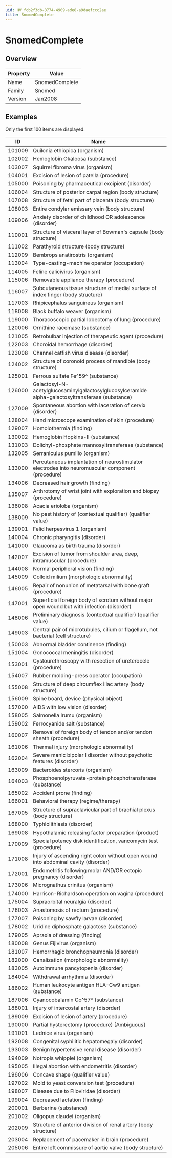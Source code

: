 ```yaml
---
uid: HV_fcb2f3db-8774-4909-ade8-a9daefccc2ae
title: SnomedComplete
---
```


# SnomedComplete

## Overview

Property|Value
---|--- 
Name|SnomedComplete 
Family|Snomed 
Version|Jan2008

## Examples

Only the first 100 items are displayed. 

ID|Name
---|--- 
101009|Quilonia ethiopica (organism) 
102002|Hemoglobin Okaloosa (substance) 
103007|Squirrel fibroma virus (organism) 
104001|Excision of lesion of patella (procedure) 
105000|Poisoning by pharmaceutical excipient (disorder) 
106004|Structure of posterior carpal region (body structure) 
107008|Structure of fetal part of placenta (body structure) 
108003|Entire condylar emissary vein (body structure) 
109006|Anxiety disorder of childhood OR adolescence (disorder) 
110001|Structure of visceral layer of Bowman's capsule (body structure) 
111002|Parathyroid structure (body structure) 
112009|Bembrops anatirostris (organism) 
113004|Type-casting-machine operator (occupation) 
114005|Feline calicivirus (organism) 
115006|Removable appliance therapy (procedure) 
116007|Subcutaneous tissue structure of medial surface of index finger (body structure) 
117003|Rhipicephalus sanguineus (organism) 
118008|Black buffalo weaver (organism) 
119000|Thoracoscopic partial lobectomy of lung (procedure) 
120006|Ornithine racemase (substance) 
121005|Retrobulbar injection of therapeutic agent (procedure) 
122003|Choroidal hemorrhage (disorder) 
123008|Channel catfish virus disease (disorder) 
124002|Structure of coronoid process of mandible (body structure) 
125001|Ferrous sulfate Fe^59^ (substance) 
126000|Galactosyl-N-acetylglucosaminylgalactosylglucosylceramide alpha-galactosyltransferase (substance) 
127009|Spontaneous abortion with laceration of cervix (disorder) 
128004|Hand microscope examination of skin (procedure) 
129007|Homoiothermia (finding) 
130002|Hemoglobin Hopkins-II (substance) 
131003|Dolichyl-phosphate mannosyltransferase (substance) 
132005|Serraniculus pumilio (organism) 
133000|Percutaneous implantation of neurostimulator electrodes into neuromuscular component (procedure) 
134006|Decreased hair growth (finding) 
135007|Arthrotomy of wrist joint with exploration and biopsy (procedure) 
136008|Acacia erioloba (organism) 
138009|No past history of (contextual qualifier) (qualifier value) 
139001|Felid herpesvirus 1 (organism) 
140004|Chronic pharyngitis (disorder) 
141000|Glaucoma as birth trauma (disorder) 
142007|Excision of tumor from shoulder area, deep, intramuscular (procedure) 
144008|Normal peripheral vision (finding) 
145009|Colloid milium (morphologic abnormality) 
146005|Repair of nonunion of metatarsal with bone graft (procedure) 
147001|Superficial foreign body of scrotum without major open wound but with infection (disorder) 
148006|Preliminary diagnosis (contextual qualifier) (qualifier value) 
149003|Central pair of microtubules, cilium or flagellum, not bacterial (cell structure) 
150003|Abnormal bladder continence (finding) 
151004|Gonococcal meningitis (disorder) 
153001|Cystourethroscopy with resection of ureterocele (procedure) 
154007|Rubber molding-press operator (occupation) 
155008|Structure of deep circumflex iliac artery (body structure) 
156009|Spine board, device (physical object) 
157000|AIDS with low vision (disorder) 
158005|Salmonella Irumu (organism) 
159002|Ferrocyanide salt (substance) 
160007|Removal of foreign body of tendon and/or tendon sheath (procedure) 
161006|Thermal injury (morphologic abnormality) 
162004|Severe manic bipolar I disorder without psychotic features (disorder) 
163009|Bacteroides stercoris (organism) 
164003|Phosphoenolpyruvate-protein phosphotransferase (substance) 
165002|Accident prone (finding) 
166001|Behavioral therapy (regime/therapy) 
167005|Structure of supraclavicular part of brachial plexus (body structure) 
168000|Typhlolithiasis (disorder) 
169008|Hypothalamic releasing factor preparation (product) 
170009|Special potency disk identification, vancomycin test (procedure) 
171008|Injury of ascending right colon without open wound into abdominal cavity (disorder) 
172001|Endometritis following molar AND/OR ectopic pregnancy (disorder) 
173006|Micrognathus crinitus (organism) 
174000|Harrison-Richardson operation on vagina (procedure) 
175004|Supraorbital neuralgia (disorder) 
176003|Anastomosis of rectum (procedure) 
177007|Poisoning by sawfly larvae (disorder) 
178002|Uridine diphosphate galactose (substance) 
179005|Apraxia of dressing (finding) 
180008|Genus Fijivirus (organism) 
181007|Hemorrhagic bronchopneumonia (disorder) 
182000|Canalization (morphologic abnormality) 
183005|Autoimmune pancytopenia (disorder) 
184004|Withdrawal arrhythmia (disorder) 
186002|Human leukocyte antigen HLA-Cw9 antigen (substance) 
187006|Cyanocobalamin Co^57^ (substance) 
188001|Injury of intercostal artery (disorder) 
189009|Excision of lesion of artery (procedure) 
190000|Partial hysterectomy (procedure) [Ambiguous] 
191001|Lednice virus (organism) 
192008|Congenital syphilitic hepatomegaly (disorder) 
193003|Benign hypertensive renal disease (disorder) 
194009|Notropis whipplei (organism) 
195005|Illegal abortion with endometritis (disorder) 
196006|Concave shape (qualifier value) 
197002|Mold to yeast conversion test (procedure) 
198007|Disease due to Filoviridae (disorder) 
199004|Decreased lactation (finding) 
200001|Berberine (substance) 
201002|Oligopus claudei (organism) 
202009|Structure of anterior division of renal artery (body structure) 
203004|Replacement of pacemaker in brain (procedure) 
205006|Entire left commissure of aortic valve (body structure)